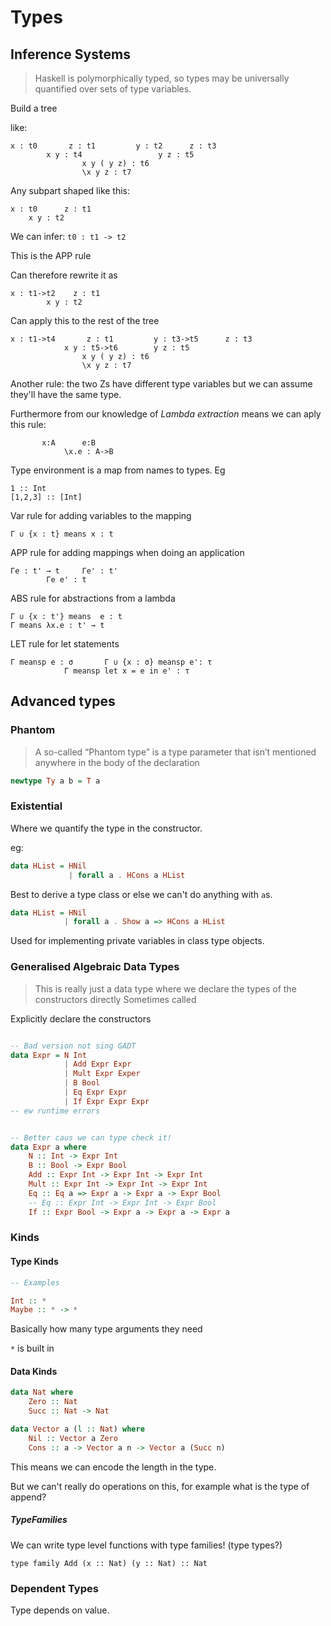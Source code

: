 # Types

## Inference Systems

> Haskell is polymorphically typed, so types may be universally quantified over sets of type variables.

Build a tree

like:
```
x : t0       z : t1         y : t2      z : t3
        x y : t4                 y z : t5
                x y ( y z) : t6
                \x y z : t7
```

Any subpart shaped like this:

```
x : t0      z : t1
    x y : t2
```

We can infer: `t0 : t1 -> t2`
 
This is the APP rule

Can therefore rewrite it as

```
x : t1->t2    z : t1
        x y : t2
```

Can apply this to the rest of the tree
          
```
x : t1->t4       z : t1         y : t3->t5      z : t3
            x y : t5->t6        y z : t5
                x y ( y z) : t6
                \x y z : t7
```

Another rule:
the two Zs have different type variables but we can assume they'll have the same type.

Furthermore from our knowledge of _Lambda extraction_ means we can aply this rule:

```
       x:A      e:B
            \x.e : A->B
```

Type environment is a map from names to types.
Eg 
```
1 :: Int
[1,2,3] :: [Int]
```

Var rule for adding variables to the mapping
```
Γ ∪ {x : t} means x : t
```

APP rule for adding mappings when doing an application
```
Γe : t' → t     Γe' : t'
        Γe e' : t
```

ABS rule for abstractions from a lambda
```
Γ ∪ {x : t'} means  e : t
Γ means λx.e : t' → t
```

LET rule for let statements
```
Γ meansp e : σ       Γ ∪ {x : σ} meansp e': τ
            Γ meansp let x = e in e' : τ
```

## Advanced types

### Phantom

> A so-called “Phantom type” is a type parameter that isn’t mentioned anywhere in the body of the declaration

```Haskell
newtype Ty a b = T a
```

### Existential

Where we quantify the type in the constructor.

eg:
```Haskell
data HList = HNil
             | forall a . HCons a HList
```

Best to derive a type class or else we can't do anything with `a`s.

```Haskell
data HList = HNil
            | forall a . Show a => HCons a HList
```

Used for implementing private variables in class type objects.

### Generalised Algebraic Data Types

> This is really just a data type where we declare the types of the constructors directly
> Sometimes called 

Explicitly declare the constructors

```Haskell

-- Bad version not sing GADT
data Expr = N Int
            | Add Expr Expr
            | Mult Expr Exper
            | B Bool
            | Eq Expr Expr
            | If Expr Expr Expr
-- ew runtime errors


-- Better caus we can type check it!
data Expr a where
    N :: Int -> Expr Int
    B :: Bool -> Expr Bool
    Add :: Expr Int -> Expr Int -> Expr Int
    Mult :: Expr Int -> Expr Int -> Expr Int
    Eq :: Eq a => Expr a -> Expr a -> Expr Bool
    -- Eq :: Expr Int -> Expr Int -> Expr Bool
    If :: Expr Bool -> Expr a -> Expr a -> Expr a
```

### Kinds

#### Type Kinds


```Haskell
-- Examples

Int :: *
Maybe :: * -> *
```
Basically how many type arguments they need

`*` is built in

#### Data Kinds


```Haskell
data Nat where
    Zero :: Nat
    Succ :: Nat -> Nat

data Vector a (l :: Nat) where
    Nil :: Vector a Zero
    Cons :: a -> Vector a n -> Vector a (Succ n)
```

This means we can encode the length in the type.

But we can't really do operations on this, for example what is the type of append?

##### TypeFamilies

We can write type level functions with type families! (type types?)

```
type family Add (x :: Nat) (y :: Nat) :: Nat
```



### Dependent Types

Type depends on value.
